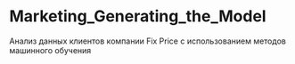 # Marketing_Generating_the_Model
Анализ данных клиентов компании Fix Price с использованием методов машинного обучения
